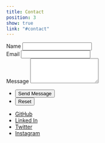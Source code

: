 ```yaml
---
title: Contact
position: 3
show: true
link: "#contact"
---
```


<form method="post" action="#">
    <div class="field half first">
        <label for="name">Name</label>
        <input type="text" name="name" id="name" />
    </div>
    <div class="field half">
        <label for="email">Email</label>
        <input type="text" name="email" id="email" />
    </div>
    <div class="field">
        <label for="message">Message</label>
        <textarea name="message" id="message" rows="4"></textarea>
    </div>
    <ul class="actions">
        <li><input type="submit" value="Send Message" class="special" /></li>
        <li><input type="reset" value="Reset" /></li>
    </ul>
</form>
<ul class="icons">
    <li><a href="https://github.com/{{ site.owner.github }}" class="icon fa-github" target="_blank"><span class="label">GitHub</span></a></li>
    <li><a href="https://www.linkedin.com/in/{{ site.owner.linkedin }}" class="icon fa-linkedin" target="_blank"><span class="label">Linked In</span></a></li>
    <li><a href="https://twitter.com/{{ site.owner.twitter }}" class="icon fa-twitter" target="_blank"><span class="label">Twitter</span></a></li>
    <li><a href="https://www.instagram.com/{{ site.owner.instagram }}" class="icon fa-instagram" target="_blank"><span class="label">Instagram</span></a></li>
</ul>